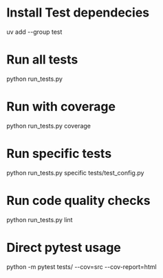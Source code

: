 # Install Test dependecies
uv add --group test

# Run all tests
python run_tests.py

# Run with coverage
python run_tests.py coverage

# Run specific tests
python run_tests.py specific tests/test_config.py

# Run code quality checks
python run_tests.py lint

# Direct pytest usage
python -m pytest tests/ --cov=src --cov-report=html